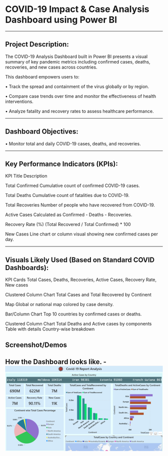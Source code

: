 # COVID-19 Impact & Case Analysis Dashboard using Power BI
________________________________________
## Project Description:
The COVID-19 Analysis Dashboard built in Power BI presents a visual summary of key pandemic metrics including confirmed cases, deaths, recoveries, and new cases across countries.

This dashboard empowers users to:

•	Track the spread and containment of the virus globally or by region.

•	Compare case trends over time and monitor the effectiveness of health interventions.

•	Analyze fatality and recovery rates to assess healthcare performance.

________________________________________
## Dashboard Objectives:
•	Monitor total and daily COVID-19 cases, deaths, and recoveries.
________________________________________
## Key Performance Indicators (KPIs):

KPI Title	Description

Total Confirmed	Cumulative count of confirmed COVID-19 cases.

Total Deaths	Cumulative count of fatalities due to COVID-19.

Total Recoveries	Number of people who have recovered from COVID-19.

Active Cases	Calculated as Confirmed - Deaths - Recoveries.
	
Recovery Rate (%)	(Total Recovered / Total Confirmed) * 100

New Cases	Line chart or column visual showing new confirmed cases per day.
________________________________________
## Visuals Likely Used (Based on Standard COVID Dashboards):

KPI Cards
Total Cases, Deaths, Recoveries, Active Cases, Recovery Rate, New cases

Clustered Column Chart
Total Cases and Total Recovered by Continent

Map 
Global or national map colored by case density.

Bar/Column Chart
Top 10 countries by confirmed cases or deaths.

Clustered Column Chart
Total Deaths and Active cases by components
Table with details
Country-wise breakdown
## Screenshot/Demos

## How the Dashboard looks like. - ![Alt Text](https://github.com/s-barman/Covid19-Dshboard/blob/main/Covid-19%20Dashboard%20Screenshot.png)


